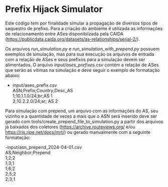 # Prefix Hijack Simulator

Este código tem por finalidade simular a propagação de diversos tipos de sequestro de prefixo.
Para a criação do ambiente é utilizada as informações de relacionamento entre ASes disponiblizada pela CAIDA (https://publicdata.caida.org/datasets/as-relationships/serial-2/).

Os arquivos *run_simulation.py* e *run_simulation_with_prepend.py* possuem exemplos de simulação, mas para sua execução os arquivos de entrada com a relação de ASes e seus prefixos para a simulação devem ser alimentados. 
O arquivo *input/ases_prefixes.csv* contém a relação de ASes que serão as vítimas na simulação e deve seguir o exemplo de formatação abaixo:

- input/ases_prefix.csv<br/>
ASN;Prefix;Country;Desc_AS<br/>
1;10.1.1.0/24;br;AS 1<br/>
2;10.2.2.0/24;ar; AS 2<br/>

Para simulação com prepend, um arquivo com as informações do AS, seu vizinho e a quantidade de vezes a mais que o ASN será inserido deve ser gerado com tools/create_prepend_file_to_simulation.py a partir dos arquivos já baixados dos coletores (https://archive.routeviews.org/ e/ou https://ris.ripe.net/docs/mrt/) ou gerado manualmente com a seguinte formatação:

-input/asn_prepend_2024-04-01.csv<br/>
AS;Neighbor;Prepend<br/>
1;2;2<br/>
1;3;1<br/>
1;6;2<br/>
2;5;2<br/>
2;3;1<br/>
